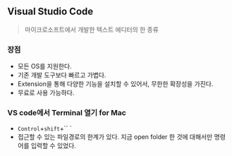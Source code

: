 
## Visual Studio Code

> 마이크로소프트에서 개발한 텍스트 에디터의 한 종류



### 장점

- 모든 OS를 지원한다.
- 기존 개발 도구보다 빠르고 가볍다.
- Extension을 통해 다양한 기능을 설치할 수 있어서, 무한한 확장성을 가진다.
- 무료로 사용 가능하다.



### VS code에서 Terminal 열기 for Mac

* `Control`+`shift`+`` ` 
* 접근할 수 있는 파일경로의 한계가 있다. 지금 open folder 한 것에 대해서만 명령어를 입력할 수 있었다.
